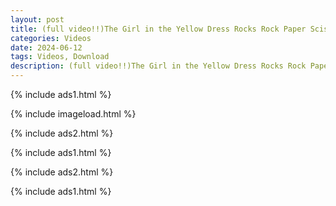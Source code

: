 ```yaml
---
layout: post
title: (full video!!)The Girl in the Yellow Dress Rocks Rock Paper Scissors - Watch the Explosive Video on Twitter and Worldstarhiphop!
categories: Videos
date: 2024-06-12
tags: Videos, Download
description: (full video!!)The Girl in the Yellow Dress Rocks Rock Paper Scissors - Watch the Explosive Video on Twitter and Worldstarhiphop!
---
```

{% include ads1.html %}

{% include imageload.html %}

{% include ads2.html %}

{% include ads1.html %}

{% include ads2.html %}

{% include ads1.html %}

